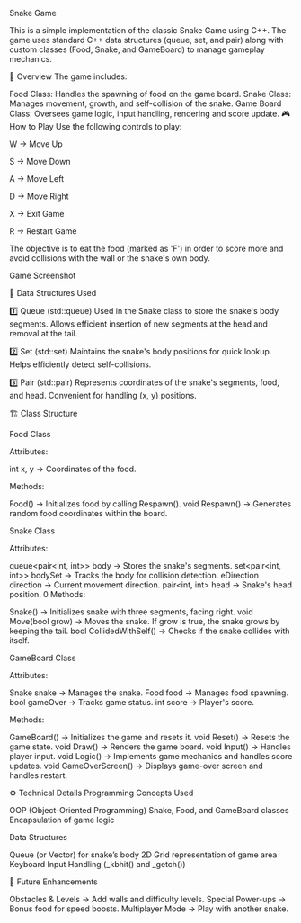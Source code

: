 Snake Game

This is a simple implementation of the classic Snake Game using C++. The game uses standard C++ data structures (queue, set, and pair) along with custom classes (Food, Snake, and GameBoard) to manage gameplay mechanics.

📝 Overview
The game includes:

Food Class: Handles the spawning of food on the game board.
Snake Class: Manages movement, growth, and self-collision of the snake.
Game Board Class: Oversees game logic, input handling, rendering and score update.
🎮 How to Play
Use the following controls to play:

W → Move Up

S → Move Down

A → Move Left

D → Move Right

X → Exit Game

R → Restart Game

The objective is to eat the food (marked as 'F') in order to score more and avoid collisions with the wall or the snake's own body.

Game Screenshot

📌 Data Structures Used

1️⃣ Queue (std::queue)
Used in the Snake class to store the snake's body segments.
Allows efficient insertion of new segments at the head and removal at the tail.

2️⃣ Set (std::set)
Maintains the snake's body positions for quick lookup.
Helps efficiently detect self-collisions.

3️⃣ Pair (std::pair)
Represents coordinates of the snake's segments, food, and head.
Convenient for handling (x, y) positions.

🏗️ Class Structure

Food Class

Attributes:

int x, y → Coordinates of the food.

Methods:

Food() → Initializes food by calling Respawn().
void Respawn() → Generates random food coordinates within the board.

Snake Class

Attributes:

queue<pair<int, int>> body → Stores the snake's segments.
set<pair<int, int>> bodySet → Tracks the body for collision detection.
eDirection direction → Current movement direction.
pair<int, int> head → Snake's head position.
0
Methods:

Snake() → Initializes snake with three segments, facing right.
void Move(bool grow) → Moves the snake. If grow is true, the snake grows by keeping the tail.
bool CollidedWithSelf() → Checks if the snake collides with itself.

GameBoard Class

Attributes:

Snake snake → Manages the snake.
Food food → Manages food spawning.
bool gameOver → Tracks game status.
int score → Player's score.

Methods:

GameBoard() → Initializes the game and resets it.
void Reset() → Resets the game state.
void Draw() → Renders the game board.
void Input() → Handles player input.
void Logic() → Implements game mechanics and handles score updates.
void GameOverScreen() → Displays game-over screen and handles restart.

⚙️ Technical Details
Programming Concepts Used

OOP (Object-Oriented Programming)
Snake, Food, and GameBoard classes
Encapsulation of game logic

Data Structures

Queue (or Vector) for snake’s body
2D Grid representation of game area
Keyboard Input Handling (_kbhit() and _getch())

🚀 Future Enhancements

Obstacles & Levels → Add walls and difficulty levels.
Special Power-ups → Bonus food for speed boosts.
Multiplayer Mode → Play with another snake.
